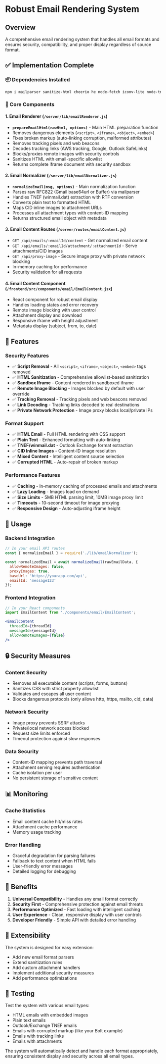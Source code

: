 # Robust Email Rendering System

## Overview
A comprehensive email rendering system that handles all email formats and ensures security, compatibility, and proper display regardless of source format.

## ✅ Implementation Complete

### 📦 Dependencies Installed
```bash
npm i mailparser sanitize-html cheerio he node-fetch iconv-lite node-tnef
```

### 🔧 Core Components

#### 1. **Email Renderer (`/server/lib/emailRenderer.js`)**
- **`prepareEmailHtml(rawHtml, options)`** - Main HTML preparation function
- Removes dangerous elements (`<script>`, `<iframe>`, `<object>`, `<embed>`)
- Fixes broken markup (auto-linking corruption, malformed attributes)
- Removes tracking pixels and web beacons
- Decodes tracking links (AWS tracking, Google, Outlook SafeLinks)
- Blocks/proxies remote images with security controls
- Sanitizes HTML with email-specific allowlist
- Returns complete iframe document with security sandbox

#### 2. **Email Normalizer (`/server/lib/emailNormalizer.js`)**
- **`normalizeEmail(msg, options)`** - Main normalization function
- Parses raw RFC822 (Gmail base64url or Buffer) via mailparser
- Handles TNEF (winmail.dat) extraction with RTF conversion
- Converts plain text to formatted HTML
- Maps CID inline images to attachment URLs
- Processes all attachment types with content-ID mapping
- Returns structured email object with metadata

#### 3. **Email Content Routes (`/server/routes/emailContent.js`)**
- `GET /api/emails/:emailId/content` - Get normalized email content
- `GET /api/emails/:emailId/attachment/:attachmentId` - Serve attachments/CID images
- `GET /api/proxy-image` - Secure image proxy with private network blocking
- In-memory caching for performance
- Security validation for all requests

#### 4. **Email Content Component (`/frontend/src/components/email/EmailContent.jsx`)**
- React component for robust email display
- Handles loading states and error recovery
- Remote image blocking with user control
- Attachment display and download
- Responsive iframe with height adjustment
- Metadata display (subject, from, to, date)

## 🚀 Features

### Security Features
- ✅ **Script Removal** - All `<script>`, `<iframe>`, `<object>`, `<embed>` tags removed
- ✅ **HTML Sanitization** - Comprehensive allowlist-based sanitization
- ✅ **Sandbox Iframe** - Content rendered in sandboxed iframe
- ✅ **Remote Image Blocking** - Images blocked by default with user override
- ✅ **Tracking Removal** - Tracking pixels and web beacons removed
- ✅ **Link Decoding** - Tracking links decoded to real destinations
- ✅ **Private Network Protection** - Image proxy blocks local/private IPs

### Format Support
- ✅ **HTML Email** - Full HTML rendering with CSS support
- ✅ **Plain Text** - Enhanced formatting with auto-linking
- ✅ **TNEF/winmail.dat** - Outlook Exchange format extraction
- ✅ **CID Inline Images** - Content-ID image resolution
- ✅ **Mixed Content** - Intelligent content source selection
- ✅ **Corrupted HTML** - Auto-repair of broken markup

### Performance Features
- ✅ **Caching** - In-memory caching of processed emails and attachments
- ✅ **Lazy Loading** - Images load on demand
- ✅ **Size Limits** - 5MB HTML parsing limit, 10MB image proxy limit
- ✅ **Timeouts** - 10-second timeout for image proxying
- ✅ **Responsive Design** - Auto-adjusting iframe height

## 🔧 Usage

### Backend Integration
```javascript
// In your email API routes
const { normalizeEmail } = require('./lib/emailNormalizer');

const normalizedEmail = await normalizeEmail(rawEmailData, {
  allowRemoteImages: false,
  proxyImages: true,
  baseUrl: 'https://yourapp.com/api',
  emailId: 'message123'
});
```

### Frontend Integration
```jsx
// In your React components
import EmailContent from './components/email/EmailContent';

<EmailContent
  threadId={threadId}
  messageId={messageId}
  allowRemoteImages={false}
/>
```

## 🔒 Security Measures

### Content Security
- Removes all executable content (scripts, forms, buttons)
- Sanitizes CSS with strict property allowlist
- Validates and escapes all user content
- Blocks dangerous protocols (only allows http, https, mailto, cid, data)

### Network Security
- Image proxy prevents SSRF attacks
- Private/local network access blocked
- Request size limits enforced
- Timeout protection against slow responses

### Data Security
- Content-ID mapping prevents path traversal
- Attachment serving requires authentication
- Cache isolation per user
- No persistent storage of sensitive content

## 📊 Monitoring

### Cache Statistics
- Email content cache hit/miss rates
- Attachment cache performance
- Memory usage tracking

### Error Handling
- Graceful degradation for parsing failures
- Fallback to text content when HTML fails
- User-friendly error messages
- Detailed logging for debugging

## 🎯 Benefits

1. **Universal Compatibility** - Handles any email format correctly
2. **Security First** - Comprehensive protection against email threats
3. **Performance Optimized** - Fast loading with intelligent caching
4. **User Experience** - Clean, responsive display with user controls
5. **Developer Friendly** - Simple API with detailed error handling

## 🔄 Extensibility

The system is designed for easy extension:
- Add new email format parsers
- Extend sanitization rules
- Add custom attachment handlers
- Implement additional security measures
- Add performance optimizations

## 🧪 Testing

Test the system with various email types:
- HTML emails with embedded images
- Plain text emails
- Outlook/Exchange TNEF emails
- Emails with corrupted markup (like your Bolt example)
- Emails with tracking links
- Emails with attachments

The system will automatically detect and handle each format appropriately, ensuring consistent display and security across all email types.